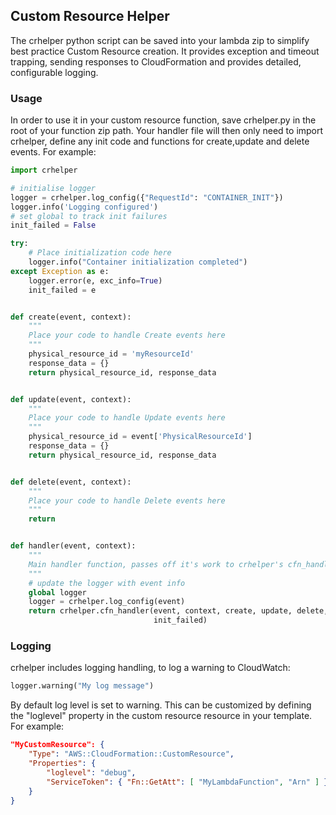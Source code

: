 ## Custom Resource Helper
The crhelper python script can be saved into your lambda zip to simplify best practice Custom Resource creation. It provides exception and timeout trapping, sending responses to CloudFormation and provides detailed, configurable logging.

### Usage
In order to use it in your custom resource function, save crhelper.py in the root of your function zip path. Your handler file will then only need to import crhelper, define any init code and functions for create,update and delete events. For example:

```python
import crhelper

# initialise logger
logger = crhelper.log_config({"RequestId": "CONTAINER_INIT"})
logger.info('Logging configured')
# set global to track init failures
init_failed = False

try:
    # Place initialization code here
    logger.info("Container initialization completed")
except Exception as e:
    logger.error(e, exc_info=True)
    init_failed = e


def create(event, context):
    """
    Place your code to handle Create events here
    """
    physical_resource_id = 'myResourceId'
    response_data = {}
    return physical_resource_id, response_data


def update(event, context):
    """
    Place your code to handle Update events here
    """
    physical_resource_id = event['PhysicalResourceId']
    response_data = {}
    return physical_resource_id, response_data


def delete(event, context):
    """
    Place your code to handle Delete events here
    """
    return


def handler(event, context):
    """
    Main handler function, passes off it's work to crhelper's cfn_handler
    """
    # update the logger with event info
    global logger
    logger = crhelper.log_config(event)
    return crhelper.cfn_handler(event, context, create, update, delete, logger,
                                init_failed)
```

### Logging
crhelper includes logging handling, to log a warning to CloudWatch:

```python
logger.warning("My log message")
```

By default log level is set to warning. This can be customized by defining the "loglevel" property in the custom resource resource in your template. For example:
```json
"MyCustomResource": {
    "Type": "AWS::CloudFormation::CustomResource",
    "Properties": {
        "loglevel": "debug",
        "ServiceToken": { "Fn::GetAtt": [ "MyLambdaFunction", "Arn" ] }
    }
}
```
